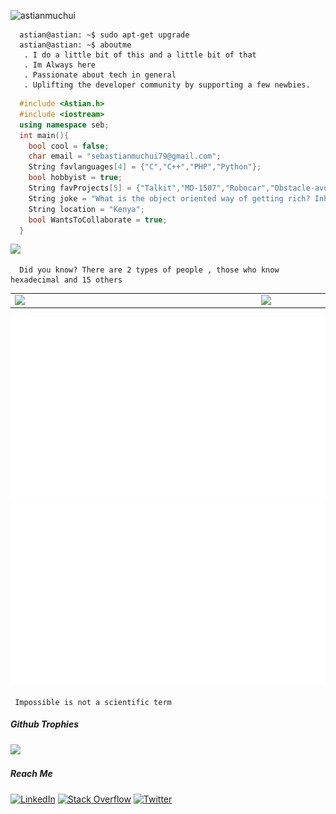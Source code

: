 <p align="left"> <img src="https://komarev.com/ghpvc/?username=astianmuchui&label=Profile%20views&color=eb5534&style=flat" alt="astianmuchui" /> </p>

 ```shell
   astian@astian: ~$ sudo apt-get upgrade
   astian@astian: ~$ aboutme 
    . I do a little bit of this and a little bit of that
    . Im Always here 
    . Passionate about tech in general 
    . Uplifting the developer community by supporting a few newbies.
 ```
 

  
  ```c++
    #include <Astian.h>
    #include <iostream>
    using namespace seb;
    int main(){
      bool cool = false;
      char email = "sebastianmuchui79@gmail.com";
      String favlanguages[4] = {"C","C++","PHP","Python"};
      bool hobbyist = true;
      String favProjects[5] = {"Talkit","MD-1507","Robocar","Obstacle-avoider","audConv"};
      String joke = "What is the object oriented way of getting rich? Inheritance";
      String location = "Kenya";
      bool WantsToCollaborate = true;
    }
   ```
   
[![](https://activity-graph.herokuapp.com/graph?username=astianmuchui&theme=react-dark&bg=000&line=2fa4e7&point=none)](https://github.com/astianmuchui/github-readme-activity-graph)


  ```shell
    Did you know? There are 2 types of people , those who know hexadecimal and 15 others
   ```
  
   
  
 <table>
  <tr>
      <td><img width="380px" align="left" src="https://github-readme-stats.vercel.app/api?username=astianmuchui&show_icons=true&theme=gotham"&hide_border=true/></td> 
    <td><img width="400px" align="right" src="https://github-readme-streak-stats.herokuapp.com/?user=astianmuchui&show_icons=true&locale=en&layout=compact&theme=gotham"&hide_border=true"/></td>
  
  </tr>   
</table>
  

 
 ![](https://raw.githubusercontent.com/astianmuchui/github-statistics/master/generated/overview.svg#gh-dark-mode-only)
 ![](https://raw.githubusercontent.com/astianmuchui/github-statistics/master/generated/languages.svg#gh-dark-mode-only)
 
 
```shell
 Impossible is not a scientific term 
```
##### Github Trophies

![](https://github-profile-trophy.vercel.app/?username=astianmuchui&theme=darkhub&no-frame=true&no-bg=true&margin-w=3&color=fff)



##### Reach Me 

[![LinkedIn](https://img.shields.io/badge/LinkedIn-%230077B5.svg?logo=linkedin&logoColor=white)](https://www.linkedin.com/in/astianmuchui/) [![Stack Overflow](https://img.shields.io/badge/-Stackoverflow-FE7A16?logo=stack-overflow&logoColor=white)](https://stackoverflow.com/users/14483975/seb-astian) [![Twitter](https://img.shields.io/badge/Twitter-%231DA1F2.svg?logo=Twitter&logoColor=white)](https://twitter.com/astianmuchui) 

